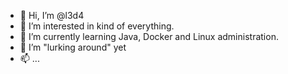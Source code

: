 - 👋 Hi, I’m @l3d4
- 👀 I’m interested in kind of everything.
- 🌱 I’m currently learning Java, Docker and Linux administration.
- 💞️ I’m "lurking around" yet
- 📫 ...

<!---
l3d4/l3d4 is a ✨ special ✨ repository because its `README.md` (this file) appears on your GitHub profile.
You can click the Preview link to take a look at your changes.
--->
